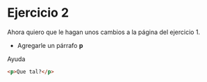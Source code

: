 # Ejercicio 2

Ahora quiero que le hagan unos cambios a la página del ejercicio 1.

- Agregarle un párrafo **p**

Ayuda

```HTML
<p>Que tal?</p>
```

